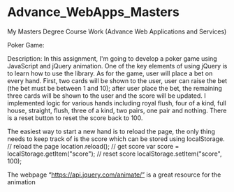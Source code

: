 # Advance_WebApps_Masters
My Masters Degree Course Work (Advance Web Applications and Services)

Poker Game:

Description: In this assignment, I'm going to develop a poker game using JavaScript and
jQuery animation. One of the key elements of using jQuery is to learn how to use the library.
As for the game, user will place a bet on every hand. First, two cards will be shown to the user,
user can raise the bet (the bet must be between 1 and 10); after user place the bet, the
remaining three cards will be shown to the user and the score will be updated.
I implemented logic for various hands including royal flush, four
of a kind, full house, straight, flush, three of a kind, two pairs, one pair and nothing. There is a
reset button to reset the score back to 100.

The easiest way to start a new hand is to reload the page, the only thing needs to keep track of
is the score which can be stored using localStorage.
// reload the page
location.reload();
// get score
var score = localStorage.getItem("score");
// reset score
localStorage.setItem("score", 100);

The webpage “https://api.jquery.com/animate/” is a great resource for the animation
